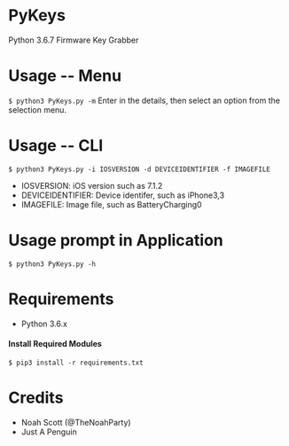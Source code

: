 # PyKeys
Python 3.6.7 Firmware Key Grabber

# Usage -- Menu
```$ python3 PyKeys.py -m```
Enter in the details, then select an option from the selection menu.

# Usage -- CLI
```$ python3 PyKeys.py -i IOSVERSION -d DEVICEIDENTIFIER -f IMAGEFILE```
* IOSVERSION: iOS version such as 7.1.2
* DEVICEIDENTIFIER: Device identifer, such as iPhone3,3
* IMAGEFILE: Image file, such as BatteryCharging0

# Usage prompt in Application
```$ python3 PyKeys.py -h```

# Requirements
* Python 3.6.x


#### Install Required Modules
```$ pip3 install -r requirements.txt```

# Credits
* Noah Scott (@TheNoahParty)
* Just A Penguin 
